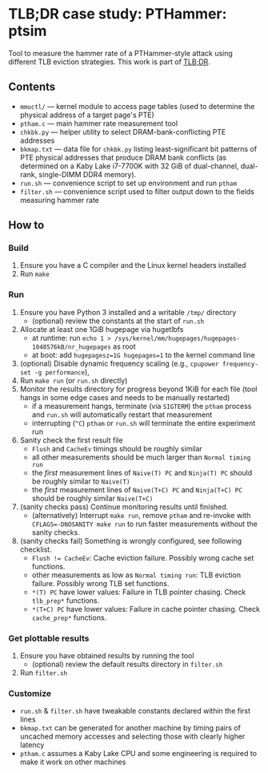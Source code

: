 # TLB;DR case study: PTHammer: ptsim

Tool to measure the hammer rate of a PTHammer-style attack using different TLB eviction strategies.
This work is part of [TLB;DR](https://vusec.net/projects/tlbdr).

## Contents
- `mmuctl/` — kernel module to access page tables (used to determine the physical address of a target page's PTE)
- `ptham.c` — main hammer rate measurement tool
- `chkbk.py` — helper utility to select DRAM-bank-conflicting PTE addresses
- `bkmap.txt` — data file for `chkbk.py` listing least-significant bit patterns of PTE physical addresses that produce DRAM bank conflicts (as determined on a Kaby Lake i7-7700K with 32 GiB of dual-channel, dual-rank, single-DIMM DDR4 memory).
- `run.sh` — convenience script to set up environment and run `ptham`
- `filter.sh` — convenience script used to filter output down to the fields measuring hammer rate

## How to
### Build
1. Ensure you have a C compiler and the Linux kernel headers installed
1. Run `make`

### Run
1. Ensure you have Python 3 installed and a writable `/tmp/` directory
	- (optional) review the constants at the start of `run.sh`
1. Allocate at least one 1GiB hugepage via hugetlbfs
	- at runtime: run `echo 1 > /sys/kernel/mm/hugepages/hugepages-1048576kB/nr_hugepages` as root
	- at boot: add `hugepagesz=1G hugepages=1` to the kernel command line
1. (optional) Disable dynamic frequency scaling (e.g., `cpupower frequency-set -g performance`),
1. Run `make run` (or `run.sh` directly)
1. Monitor the results directory for progress beyond 1KiB for each file (tool hangs in some edge cases and needs to be manually restarted)
	- if a measurement hangs, terminate (via `SIGTERM`) the `ptham` process and `run.sh` will automatically restart that measurement
	- interrupting (`^C`) `ptham` or `run.sh` will terminate the entire experiment run
1. Sanity check the first result file
	- `Flush` and `CacheEv` timings should be roughly similar
	- all other measurements should be much larger than `Normal timing run`
	- the *first* measurement lines of `Naive(T) PC` and `Ninja(T) PC` should be roughly similar to `Naive(T)`
	- the *first* measurement lines of `Naive(T+C) PC` and `Ninja(T+C) PC` should be roughly similar `Naive(T+C)`
1. (sanity checks pass) Continue monitoring results until finished.
	- (alternatively) Interrupt `make run`, remove `ptham` and re-invoke with `CFLAGS=-DNOSANITY make run` to run faster measurements without the sanity checks.
1. (sanity checks fail) Something is wrongly configured, see following checklist.
	- `Flush != CacheEv`: Cache eviction failure. Possibly wrong cache set functions.
	- other measurements as low as `Normal timing run`: TLB eviction failure. Possibly wrong TLB set functions.
	- `*(T) PC` have lower values: Failure in TLB pointer chasing. Check `tlb_prep*` functions.
	- `*(T+C) PC` have lower values: Failure in cache pointer chasing. Check `cache_prep*` functions.


### Get plottable results
1. Ensure you have obtained results by running the tool
	- (optional) review the default results directory in `filter.sh`
1. Run `filter.sh`

### Customize
- `run.sh` & `filter.sh` have tweakable constants declared within the first lines
- `bkmap.txt` can be generated for another machine by timing pairs of uncached memory accesses and selecting those with clearly higher latency
- `ptham.c` assumes a Kaby Lake CPU and some engineering is required to make it work on other machines
